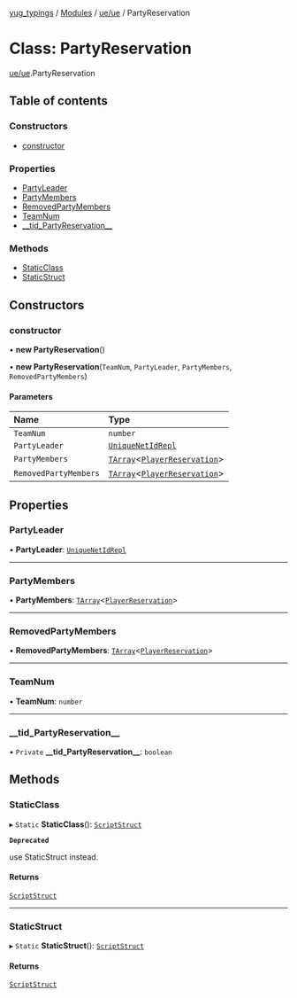 [yug_typings](../README.md) / [Modules](../modules.md) / [ue/ue](../modules/ue_ue.md) / PartyReservation

# Class: PartyReservation

[ue/ue](../modules/ue_ue.md).PartyReservation

## Table of contents

### Constructors

- [constructor](ue_ue.PartyReservation.md#constructor)

### Properties

- [PartyLeader](ue_ue.PartyReservation.md#partyleader)
- [PartyMembers](ue_ue.PartyReservation.md#partymembers)
- [RemovedPartyMembers](ue_ue.PartyReservation.md#removedpartymembers)
- [TeamNum](ue_ue.PartyReservation.md#teamnum)
- [\_\_tid\_PartyReservation\_\_](ue_ue.PartyReservation.md#__tid_partyreservation__)

### Methods

- [StaticClass](ue_ue.PartyReservation.md#staticclass)
- [StaticStruct](ue_ue.PartyReservation.md#staticstruct)

## Constructors

### constructor

• **new PartyReservation**()

• **new PartyReservation**(`TeamNum`, `PartyLeader`, `PartyMembers`, `RemovedPartyMembers`)

#### Parameters

| Name | Type |
| :------ | :------ |
| `TeamNum` | `number` |
| `PartyLeader` | [`UniqueNetIdRepl`](ue_ue.UniqueNetIdRepl.md) |
| `PartyMembers` | [`TArray`](../interfaces/ue_puerts.TArray.md)<[`PlayerReservation`](ue_ue.PlayerReservation.md)\> |
| `RemovedPartyMembers` | [`TArray`](../interfaces/ue_puerts.TArray.md)<[`PlayerReservation`](ue_ue.PlayerReservation.md)\> |

## Properties

### PartyLeader

• **PartyLeader**: [`UniqueNetIdRepl`](ue_ue.UniqueNetIdRepl.md)

___

### PartyMembers

• **PartyMembers**: [`TArray`](../interfaces/ue_puerts.TArray.md)<[`PlayerReservation`](ue_ue.PlayerReservation.md)\>

___

### RemovedPartyMembers

• **RemovedPartyMembers**: [`TArray`](../interfaces/ue_puerts.TArray.md)<[`PlayerReservation`](ue_ue.PlayerReservation.md)\>

___

### TeamNum

• **TeamNum**: `number`

___

### \_\_tid\_PartyReservation\_\_

• `Private` **\_\_tid\_PartyReservation\_\_**: `boolean`

## Methods

### StaticClass

▸ `Static` **StaticClass**(): [`ScriptStruct`](ue_ue.ScriptStruct.md)

**`Deprecated`**

use StaticStruct instead.

#### Returns

[`ScriptStruct`](ue_ue.ScriptStruct.md)

___

### StaticStruct

▸ `Static` **StaticStruct**(): [`ScriptStruct`](ue_ue.ScriptStruct.md)

#### Returns

[`ScriptStruct`](ue_ue.ScriptStruct.md)
